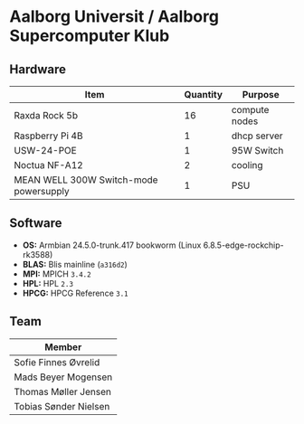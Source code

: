 # Aalborg Universit / Aalborg Supercomputer Klub

## Hardware
| Item | Quantity | Purpose |
| --- | --- | --- |
| Raxda Rock 5b | 16 | compute nodes |
| Raspberry Pi 4B | 1 | dhcp server |
| USW-24-POE | 1 | 95W Switch |
| Noctua NF-A12 | 2 | cooling |
| MEAN WELL 300W Switch-mode powersupply | 1 | PSU |


## Software
- **OS:** Armbian 24.5.0-trunk.417 bookworm (Linux 6.8.5-edge-rockchip-rk3588)
- **BLAS:** Blis mainline (`a316d2`)
- **MPI:** MPICH `3.4.2`
- **HPL:** HPL `2.3`
- **HPCG:** HPCG Reference `3.1`

## Team
| Member |
| --- |
| Sofie Finnes Øvrelid |
| Mads Beyer Mogensen |
| Thomas Møller Jensen |
| Tobias Sønder Nielsen |
